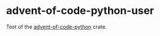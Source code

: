 # advent-of-code-python-user
Test of the [advent-of-code-python](https://github.com/fornwall/advent-of-code/tree/master/crates/python) crate.
